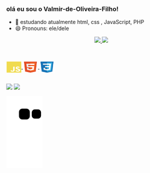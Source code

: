 ### olá eu sou o Valmir-de-Oliveira-Filho!


- 🌱 estudando atualmente html, css , JavaScript, PHP
- 😄 Pronouns: ele/dele
<div align="center">
  <a href="https://github.com/Valmir-de-Oliveira-Filho">
  <img float="left" height="150em" src="https://github-readme-stats.vercel.app/api?username=Valmir-de-Oliveira-Filho&show_icons=true&theme=cobalt&include_all_commits=true&count_private=true"/>
  <img float="left" height="150em" src="https://github-readme-stats.vercel.app/api/top-langs/?username=Valmir-de-Oliveira-Filho&layout=compact&langs_count=7&theme=tokyonight"/>
    </div>
  
  
  ##
  
  
<div style="display: inline_block"><br>
  <img align="center" alt="Rafa-Js" height="30" width="40" src="https://raw.githubusercontent.com/devicons/devicon/master/icons/javascript/javascript-plain.svg">
  <img align="center" alt="Rafa-HTML" height="30" width="40" src="https://raw.githubusercontent.com/devicons/devicon/master/icons/html5/html5-original.svg">
  <img align="center" alt="Rafa-CSS" height="30" width="40" src="https://raw.githubusercontent.com/devicons/devicon/master/icons/css3/css3-original.svg">
</div>
 
  
  ##
  
  
  <div> 
  
  <a href="https://www.instagram.com/valmir3789/" target="_blank"><img src="https://img.shields.io/badge/-Instagram-%23E4405F?style=for-the-badge&logo=instagram&logoColor=white" target="_blank"></a>
  <a href="https://www.linkedin.com/in/rafaella-ballerini-45875016a" target="_blank"><img src="https://img.shields.io/badge/-LinkedIn-%230077B5?style=for-the-badge&logo=linkedin&logoColor=white" target="_blank"></a> 
 
  ![Snake animation](https://github.com/Valmir-de-Oliveira-Filho/Valmir-de-Oliveira-Filho/blob/output/github-contribution-grid-snake.svg)
 
</div>


